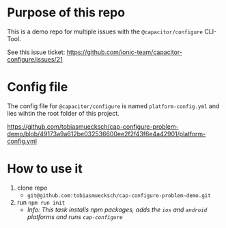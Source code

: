 # Purpose of this repo
This is a demo repo for multiple issues with the `@capacitor/configure` CLI-Tool.

See this issue ticket:
https://github.com/ionic-team/capacitor-configure/issues/21

# Config file
The config file for `@capacitor/configure` is named `platform-config.yml` and lies wihtin the root folder of this project.

https://github.com/tobiasmuecksch/cap-configure-problem-demo/blob/49173a9a612be032536600ee2f2f43f6e4a42901/platform-config.yml

# How to use it
1. clone repo 
    - `git@github.com:tobiasmuecksch/cap-configure-problem-demo.git`
3. run `npm run init`
    - _Info: This task installs npm packages, adds the `ios` and `android` platforms and runs `cap-configure`_
